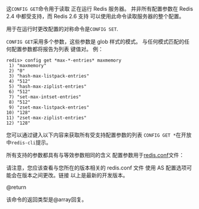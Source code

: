 这`CONFIG GET`命令用于读取
正在运行 Redis 服务器。
并非所有配置参数在 Redis 2.4 中都受支持，而 Redis 2.6 支持
可以使用此命令读取服务器的整个配置。

用于在运行时更改配置的对称命令是`CONFIG
SET`.

`CONFIG GET`采用多个参数，这些参数是 glob 样式的模式。
与任何模式匹配的任何配置参数都将报告为列表
键值对。
例：

    redis> config get *max-*-entries* maxmemory
     1) "maxmemory"
     2) "0"
     3) "hash-max-listpack-entries"
     4) "512"
     5) "hash-max-ziplist-entries"
     6) "512"
     7) "set-max-intset-entries"
     8) "512"
     9) "zset-max-listpack-entries"
    10) "128"
    11) "zset-max-ziplist-entries"
    12) "128"

您可以通过键入以下内容来获取所有受支持配置参数的列表
`CONFIG GET *`在开放中`redis-cli`提示。

所有支持的参数都具有与等效参数相同的含义
配置参数用于[redis.conf][hgcarr22rc]文件：

[hgcarr22rc]: http://github.com/redis/redis/raw/unstable/redis.conf

请注意，您应该查看与您所在的版本相关的 redis.conf 文件
使用 AS 配置选项可能会在版本之间更改。链接
以上是最新的开发版本。

@return

该命令的返回类型是@array回复。
